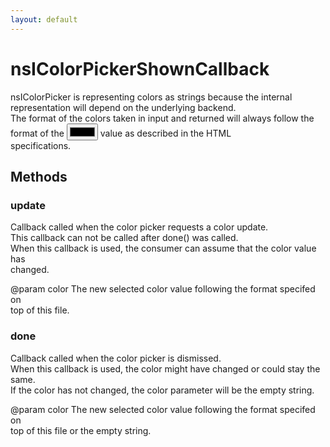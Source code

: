 ```yaml
---
layout: default
---
```


# nsIColorPickerShownCallback #
  
nsIColorPicker is representing colors as strings because the internal  
representation will depend on the underlying backend.  
The format of the colors taken in input and returned will always follow the  
format of the <input type='color'> value as described in the HTML  
specifications.  
  

## Methods ##

### update ###
  
Callback called when the color picker requests a color update.  
This callback can not be called after done() was called.  
When this callback is used, the consumer can assume that the color value has  
changed.  
  
@param  color  The new selected color value following the format specifed on  
               top of this file.  
  

### done ###
  
Callback called when the color picker is dismissed.  
When this callback is used, the color might have changed or could stay the  
same.  
If the color has not changed, the color parameter will be the empty string.  
  
@param  color  The new selected color value following the format specifed on  
               top of this file or the empty string.  
  
